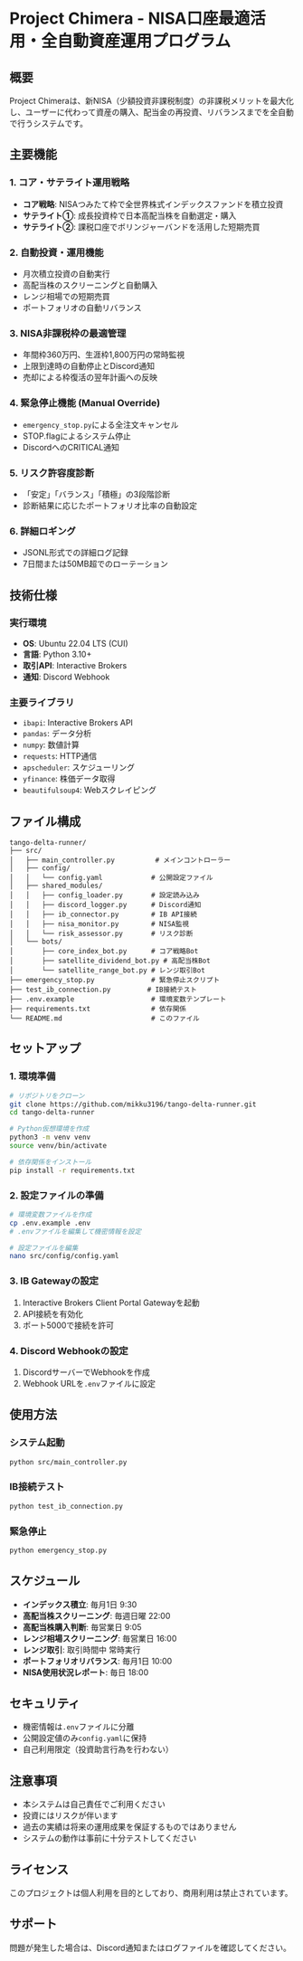 # Project Chimera - NISA口座最適活用・全自動資産運用プログラム

## 概要
Project Chimeraは、新NISA（少額投資非課税制度）の非課税メリットを最大化し、ユーザーに代わって資産の購入、配当金の再投資、リバランスまでを全自動で行うシステムです。

## 主要機能

### 1. コア・サテライト運用戦略
- **コア戦略**: NISAつみたて枠で全世界株式インデックスファンドを積立投資
- **サテライト①**: 成長投資枠で日本高配当株を自動選定・購入
- **サテライト②**: 課税口座でボリンジャーバンドを活用した短期売買

### 2. 自動投資・運用機能
- 月次積立投資の自動実行
- 高配当株のスクリーニングと自動購入
- レンジ相場での短期売買
- ポートフォリオの自動リバランス

### 3. NISA非課税枠の最適管理
- 年間枠360万円、生涯枠1,800万円の常時監視
- 上限到達時の自動停止とDiscord通知
- 売却による枠復活の翌年計画への反映

### 4. 緊急停止機能 (Manual Override)
- `emergency_stop.py`による全注文キャンセル
- STOP.flagによるシステム停止
- DiscordへのCRITICAL通知

### 5. リスク許容度診断
- 「安定」「バランス」「積極」の3段階診断
- 診断結果に応じたポートフォリオ比率の自動設定

### 6. 詳細ロギング
- JSONL形式での詳細ログ記録
- 7日間または50MB超でのローテーション

## 技術仕様

### 実行環境
- **OS**: Ubuntu 22.04 LTS (CUI)
- **言語**: Python 3.10+
- **取引API**: Interactive Brokers
- **通知**: Discord Webhook

### 主要ライブラリ
- `ibapi`: Interactive Brokers API
- `pandas`: データ分析
- `numpy`: 数値計算
- `requests`: HTTP通信
- `apscheduler`: スケジューリング
- `yfinance`: 株価データ取得
- `beautifulsoup4`: Webスクレイピング

## ファイル構成

```
tango-delta-runner/
├── src/
│   ├── main_controller.py          # メインコントローラー
│   ├── config/
│   │   └── config.yaml            # 公開設定ファイル
│   ├── shared_modules/
│   │   ├── config_loader.py       # 設定読み込み
│   │   ├── discord_logger.py      # Discord通知
│   │   ├── ib_connector.py        # IB API接続
│   │   ├── nisa_monitor.py        # NISA監視
│   │   └── risk_assessor.py       # リスク診断
│   └── bots/
│       ├── core_index_bot.py      # コア戦略Bot
│       ├── satellite_dividend_bot.py # 高配当株Bot
│       └── satellite_range_bot.py # レンジ取引Bot
├── emergency_stop.py              # 緊急停止スクリプト
├── test_ib_connection.py         # IB接続テスト
├── .env.example                   # 環境変数テンプレート
├── requirements.txt               # 依存関係
└── README.md                      # このファイル
```

## セットアップ

### 1. 環境準備
```bash
# リポジトリをクローン
git clone https://github.com/mikku3196/tango-delta-runner.git
cd tango-delta-runner

# Python仮想環境を作成
python3 -m venv venv
source venv/bin/activate

# 依存関係をインストール
pip install -r requirements.txt
```

### 2. 設定ファイルの準備
```bash
# 環境変数ファイルを作成
cp .env.example .env
# .envファイルを編集して機密情報を設定

# 設定ファイルを編集
nano src/config/config.yaml
```

### 3. IB Gatewayの設定
1. Interactive Brokers Client Portal Gatewayを起動
2. API接続を有効化
3. ポート5000で接続を許可

### 4. Discord Webhookの設定
1. DiscordサーバーでWebhookを作成
2. Webhook URLを`.env`ファイルに設定

## 使用方法

### システム起動
```bash
python src/main_controller.py
```

### IB接続テスト
```bash
python test_ib_connection.py
```

### 緊急停止
```bash
python emergency_stop.py
```

## スケジュール

- **インデックス積立**: 毎月1日 9:30
- **高配当株スクリーニング**: 毎週日曜 22:00
- **高配当株購入判断**: 毎営業日 9:05
- **レンジ相場スクリーニング**: 毎営業日 16:00
- **レンジ取引**: 取引時間中 常時実行
- **ポートフォリオリバランス**: 毎月1日 10:00
- **NISA使用状況レポート**: 毎日 18:00

## セキュリティ

- 機密情報は`.env`ファイルに分離
- 公開設定値のみ`config.yaml`に保持
- 自己利用限定（投資助言行為を行わない）

## 注意事項

- 本システムは自己責任でご利用ください
- 投資にはリスクが伴います
- 過去の実績は将来の運用成果を保証するものではありません
- システムの動作は事前に十分テストしてください

## ライセンス

このプロジェクトは個人利用を目的としており、商用利用は禁止されています。

## サポート

問題が発生した場合は、Discord通知またはログファイルを確認してください。